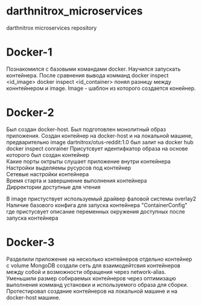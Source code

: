 # darthnitrox_microservices
darthnitrox microservices repository  

# Docker-1
Познакомился с базовыми командами docker. Научился запускать контейнера. После сравнения вывода комманд docker inspect <id_image> docker inspect <id_container> понял разницу между коннтейнером и image. Image - шаблон из которого создается конейнер.

# Docker-2
Был создан docker-host. Был подготовлен монолитный образ приложения. Создан контейнер на docker-host и на локальной машине, предварительно image dartnitrox/otus-reddit:1.0 был залит на docker hub
docker inspect conrainer
Присутсвует идентифкатор образа на основе которого был создан контейнер  
Какие порты октрыты слушает приложение внутри контейнера  
Настройки выделяемы русурсов под контейнер  
Сетевые настройки контейнера  
Время старта и завершнение выполнения контейнера  
Дирректории доступные для чтения  

В image пристуствует используемый драйвер фаловой системы overlay2  
Наличие базового конфига для запуска контейнера "ContainerConfig"  где пристусвует описание  переменных окружения доступных после запуска контейнера

# Docker-3
Разделили приложение на несколько контейнеров отдельно контейнер с volume MongoDB создали сеть для взаимодейтсвия контейнеров между собой и возможности обращения через network-alias. 
Уменьшили размер собираемых контейнеров через оптимизацю выполнения комманд установки и используемого образа для сборки. Протестировал создание контейнеров на локальной машине и на docker-host машине.
